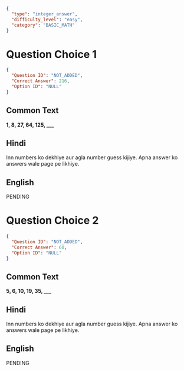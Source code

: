 ```json
{
  "type": "integer_answer",
  "difficulty_level": "easy",
  "category": "BASIC_MATH"
}
```

# Question Choice 1
```json
{
  "Question ID": "NOT_ADDED",
  "Correct Answer": 216,
  "Option ID": "NULL"
}
```
## Common Text
**1, 8, 27, 64, 125, ___**

## Hindi
Inn numbers ko dekhiye aur agla number guess kijiye. Apna answer ko answers wale page pe likhiye.

## English
PENDING

# Question Choice 2
```json
{
  "Question ID": "NOT_ADDED",
  "Correct Answer": 60,
  "Option ID": "NULL"
}
```
## Common Text
**5, 6, 10, 19, 35, ___**

## Hindi
Inn numbers ko dekhiye aur agla number guess kijiye. Apna answer ko answers wale page pe likhiye.

## English
PENDING

